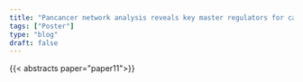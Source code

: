 ```yaml
---
title: "Pancancer network analysis reveals key master regulators for cancer invasiveness"
tags: ["Poster"]
type: "blog"
draft: false
---
```


{{< abstracts paper="paper11">}}


